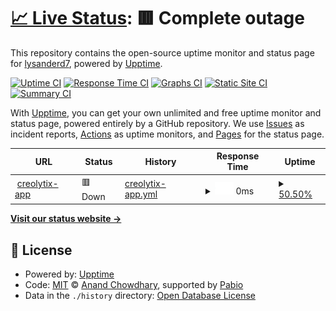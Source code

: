 # [📈 Live Status](https://lysanderd7.github.io/uptime-monitoring): <!--live status--> **🟥 Complete outage**

This repository contains the open-source uptime monitor and status page for [lysanderd7](https://lysanderd7.github.io/uptime-monitoring), powered by [Upptime](https://github.com/upptime/upptime).

[![Uptime CI](https://github.com/lysanderd7/uptime-monitoring/workflows/Uptime%20CI/badge.svg)](https://github.com/lysanderd7/uptime-monitoring/actions?query=workflow%3A%22Uptime+CI%22)
[![Response Time CI](https://github.com/lysanderd7/uptime-monitoring/workflows/Response%20Time%20CI/badge.svg)](https://github.com/lysanderd7/uptime-monitoring/actions?query=workflow%3A%22Response+Time+CI%22)
[![Graphs CI](https://github.com/lysanderd7/uptime-monitoring/workflows/Graphs%20CI/badge.svg)](https://github.com/lysanderd7/uptime-monitoring/actions?query=workflow%3A%22Graphs+CI%22)
[![Static Site CI](https://github.com/lysanderd7/uptime-monitoring/workflows/Static%20Site%20CI/badge.svg)](https://github.com/lysanderd7/uptime-monitoring/actions?query=workflow%3A%22Static+Site+CI%22)
[![Summary CI](https://github.com/lysanderd7/uptime-monitoring/workflows/Summary%20CI/badge.svg)](https://github.com/lysanderd7/uptime-monitoring/actions?query=workflow%3A%22Summary+CI%22)

With [Upptime](https://upptime.js.org), you can get your own unlimited and free uptime monitor and status page, powered entirely by a GitHub repository. We use [Issues](https://github.com/lysanderd7/uptime-monitoring/issues) as incident reports, [Actions](https://github.com/lysanderd7/uptime-monitoring/actions) as uptime monitors, and [Pages](https://lysanderd7.github.io/uptime-monitoring) for the status page.

<!--start: status pages-->
<!-- This summary is generated by Upptime (https://github.com/upptime/upptime) -->
<!-- Do not edit this manually, your changes will be overwritten -->
<!-- prettier-ignore -->
| URL | Status | History | Response Time | Uptime |
| --- | ------ | ------- | ------------- | ------ |
| <img alt="" src="https://icons.duckduckgo.com/ip3/app.creolytix.io.ico" height="13"> [creolytix-app](https://app.creolytix.io) | 🟥 Down | [creolytix-app.yml](https://github.com/lysanderd7/uptime-monitoring/commits/HEAD/history/creolytix-app.yml) | <details><summary><img alt="Response time graph" src="./graphs/creolytix-app/response-time-week.png" height="20"> 0ms</summary><br><a href="https://lysanderd7.github.io/uptime-monitoring/history/creolytix-app"><img alt="Response time 0" src="https://img.shields.io/endpoint?url=https%3A%2F%2Fraw.githubusercontent.com%2Flysanderd7%2Fuptime-monitoring%2FHEAD%2Fapi%2Fcreolytix-app%2Fresponse-time.json"></a><br><a href="https://lysanderd7.github.io/uptime-monitoring/history/creolytix-app"><img alt="24-hour response time 0" src="https://img.shields.io/endpoint?url=https%3A%2F%2Fraw.githubusercontent.com%2Flysanderd7%2Fuptime-monitoring%2FHEAD%2Fapi%2Fcreolytix-app%2Fresponse-time-day.json"></a><br><a href="https://lysanderd7.github.io/uptime-monitoring/history/creolytix-app"><img alt="7-day response time 0" src="https://img.shields.io/endpoint?url=https%3A%2F%2Fraw.githubusercontent.com%2Flysanderd7%2Fuptime-monitoring%2FHEAD%2Fapi%2Fcreolytix-app%2Fresponse-time-week.json"></a><br><a href="https://lysanderd7.github.io/uptime-monitoring/history/creolytix-app"><img alt="30-day response time 0" src="https://img.shields.io/endpoint?url=https%3A%2F%2Fraw.githubusercontent.com%2Flysanderd7%2Fuptime-monitoring%2FHEAD%2Fapi%2Fcreolytix-app%2Fresponse-time-month.json"></a><br><a href="https://lysanderd7.github.io/uptime-monitoring/history/creolytix-app"><img alt="1-year response time 0" src="https://img.shields.io/endpoint?url=https%3A%2F%2Fraw.githubusercontent.com%2Flysanderd7%2Fuptime-monitoring%2FHEAD%2Fapi%2Fcreolytix-app%2Fresponse-time-year.json"></a></details> | <details><summary><a href="https://lysanderd7.github.io/uptime-monitoring/history/creolytix-app">50.50%</a></summary><a href="https://lysanderd7.github.io/uptime-monitoring/history/creolytix-app"><img alt="All-time uptime 50.50%" src="https://img.shields.io/endpoint?url=https%3A%2F%2Fraw.githubusercontent.com%2Flysanderd7%2Fuptime-monitoring%2FHEAD%2Fapi%2Fcreolytix-app%2Fuptime.json"></a><br><a href="https://lysanderd7.github.io/uptime-monitoring/history/creolytix-app"><img alt="24-hour uptime 50.50%" src="https://img.shields.io/endpoint?url=https%3A%2F%2Fraw.githubusercontent.com%2Flysanderd7%2Fuptime-monitoring%2FHEAD%2Fapi%2Fcreolytix-app%2Fuptime-day.json"></a><br><a href="https://lysanderd7.github.io/uptime-monitoring/history/creolytix-app"><img alt="7-day uptime 50.50%" src="https://img.shields.io/endpoint?url=https%3A%2F%2Fraw.githubusercontent.com%2Flysanderd7%2Fuptime-monitoring%2FHEAD%2Fapi%2Fcreolytix-app%2Fuptime-week.json"></a><br><a href="https://lysanderd7.github.io/uptime-monitoring/history/creolytix-app"><img alt="30-day uptime 50.50%" src="https://img.shields.io/endpoint?url=https%3A%2F%2Fraw.githubusercontent.com%2Flysanderd7%2Fuptime-monitoring%2FHEAD%2Fapi%2Fcreolytix-app%2Fuptime-month.json"></a><br><a href="https://lysanderd7.github.io/uptime-monitoring/history/creolytix-app"><img alt="1-year uptime 50.50%" src="https://img.shields.io/endpoint?url=https%3A%2F%2Fraw.githubusercontent.com%2Flysanderd7%2Fuptime-monitoring%2FHEAD%2Fapi%2Fcreolytix-app%2Fuptime-year.json"></a></details>

<!--end: status pages-->

[**Visit our status website →**](https://lysanderd7.github.io/uptime-monitoring)

## 📄 License

- Powered by: [Upptime](https://github.com/upptime/upptime)
- Code: [MIT](./LICENSE) © [Anand Chowdhary](https://anandchowdhary.com), supported by [Pabio](https://pabio.com)
- Data in the `./history` directory: [Open Database License](https://opendatacommons.org/licenses/odbl/1-0/)
